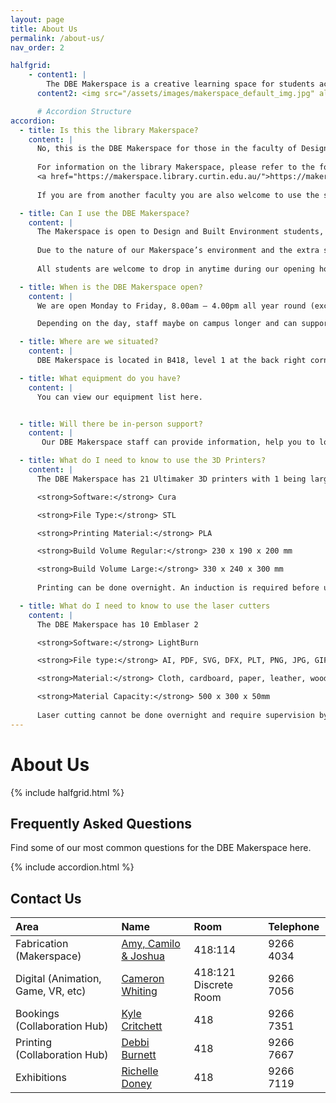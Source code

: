 ```yaml
---
layout: page
title: About Us
permalink: /about-us/
nav_order: 2

halfgrid: 
    - content1: |
        The DBE Makerspace is a creative learning space for students across Design and Built Environment located within B418. The tech team support students and staff with technical resources, areas, and equipment, including technical supervision and instruction, operation, and maintenance. We ensure everyone receives safety inductions, instruction, and guidance
      content2: <img src="/assets/images/makerspace_default_img.jpg" alt="DBE Makerspace">

      # Accordion Structure
accordion: 
  - title: Is this the library Makerspace?
    content: |
      No, this is the DBE Makerspace for those in the faculty of Design and Built Environment. 
    
      For information on the library Makerspace, please refer to the following website 
      <a href="https://makerspace.library.curtin.edu.au/">https://makerspace.library.curtin.edu.au/ </a>  
    
      If you are from another faculty you are also welcome to use the space subject to availability.

  - title: Can I use the DBE Makerspace?
    content: |
      The Makerspace is open to Design and Built Environment students, staff and tenants of building 418. If you are from another faculty you are also welcome to use the space subject to availability. 
      
      Due to the nature of our Makerspace’s environment and the extra safety precautions required, the space is not available to children.
    
      All students are welcome to drop in anytime during our opening hours or email us with your query.    

  - title: When is the DBE Makerspace open?
    content: |
      We are open Monday to Friday, 8.00am – 4.00pm all year round (excluding holidays).

      Depending on the day, staff maybe on campus longer and can support you.

  - title: Where are we situated?
    content: |
      DBE Makerspace is located in B418, level 1 at the back right corner of the building.

  - title: What equipment do you have?
    content: |
      You can view our equipment list here.


  - title: Will there be in-person support?
    content: |
       Our DBE Makerspace staff can provide information, help you to locate the equipment you need and assist you to get started. We promote self-directed learning and are not necessarily experts in all the activity areas we support.

  - title: What do I need to know to use the 3D Printers?
    content: |
      The DBE Makerspace has 21 Ultimaker 3D printers with 1 being larger than the others.

      <strong>Software:</strong> Cura

      <strong>File Type:</strong> STL

      <strong>Printing Material:</strong> PLA

      <strong>Build Volume Regular:</strong> 230 x 190 x 200 mm

      <strong>Build Volume Large:</strong> 330 x 240 x 300 mm
      
      Printing can be done overnight. An induction is required before use.

  - title: What do I need to know to use the laser cutters
    content: |
      The DBE Makerspace has 10 Emblaser 2

      <strong>Software:</strong> LightBurn

      <strong>File type:</strong> AI, PDF, SVG, DFX, PLT, PNG, JPG, GIF, BMP (preferred)

      <strong>Material:</strong> Cloth, cardboard, paper, leather, wood, and more

      <strong>Material Capacity:</strong> 500 x 300 x 50mm
    
      Laser cutting cannot be done overnight and require supervision by the user at all times. A technician is also required to be in line of sight at all times. An induction is required before use.
---
```


# About Us

{% include halfgrid.html %}

## Frequently Asked Questions

Find some of our most common questions for the DBE Makerspace here.

{% include accordion.html %}

## Contact Us

| Area | Name | Room | Telephone |
|:-|:-|:-|:-|
| Fabrication (Makerspace) | [Amy, Camilo & Joshua](dbe-technicalsupport@curtin.edu.au) | 418:114 | 9266 4034 | 
| Digital (Animation, Game, VR, etc) | [Cameron Whiting](cameron.whiting@curtin.edu.au)| 418:121 Discrete Room | 9266 7056 |
| Bookings (Collaboration Hub) | [Kyle Critchett](k.critchett@curtin.edu.au) | 418 | 9266 7351 | 
| Printing (Collaboration Hub) | [Debbi Burnett](d.burnett@curtin.edu.au) | 418 | 9266 7667 | 
| Exhibitions | [Richelle Doney](r.doney@curtin.edu.au)  | 418 | 9266 7119 | 

